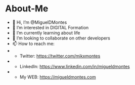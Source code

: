 # About-Me
- 👋 Hi, I’m @MiguelDMontes
- 👀 I’m interested in DIGITAL Formation
- 🌱 I’m currently learning about life
- 💞️ I’m looking to collaborate on other developers
- 📫 How to reach me:
- - Twitter: https://twitter.com/mikxmontes
- - LinkedIn: https://www.linkedin.com/in/migueldmontes
- - My WEB: https://migueldmontes.com
